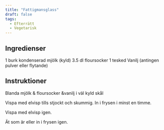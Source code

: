 ```yaml
---
title: "Fattigmansglass"
draft: false
tags:
  - Efterrätt
  - Vegetarisk
---
```


## Ingredienser

1 burk kondenserad mjölk (kyld)
3.5 dl floursocker
1 tesked Vanilj (antingen pulver eller flytande)


## Instruktioner
Blanda mjölk & floursocker &vanilj i väl kyld skål

Vispa med elvisp tills stjockt och skummig. In i frysen i minst en timme.

Vispa med elvisp igen.

Ät som är eller in i frysen igen.

